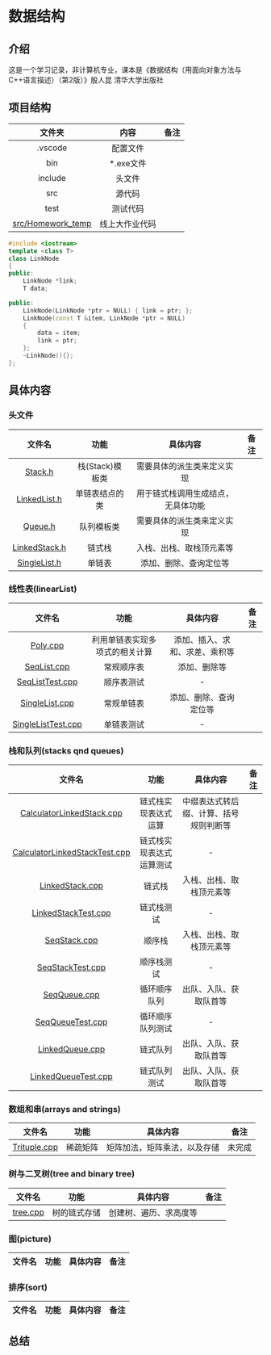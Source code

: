 # 数据结构

## 介绍

这是一个学习记录，非计算机专业，课本是《数据结构（用面向对象方法与C++语言描述）（第2版）》殷人昆 清华大学出版社

## 项目结构

|  文件夹  |  内容  | 备注 |
|:---:|:---:|:---:|
|.vscode|配置文件||
|bin|*.exe文件||
|include|头文件||
|src|源代码||
|test|测试代码||
|[src/Homework_temp](https://gitee.com/flight-leaf/data-struct/tree/master/src/Homework_temp)|线上大作业代码||

```c++
#include <iostream>
template <class T>
class LinkNode
{
public:
    LinkNode *link;
    T data;

public:
    LinkNode(LinkNode *ptr = NULL) { link = ptr; };
    LinkNode(const T &item, LinkNode *ptr = NULL)
    {
        data = item;
        link = ptr;
    };
    ~LinkNode(){};
};
```

## 具体内容

### 头文件

|  文件名  |  功能  | 具体内容 | 备注 |
|:---:|:---:|:---:|:---:|
|[Stack.h](https://gitee.com/flight-leaf/data-struct/blob/master/include/Stack.h)|栈(Stack)模板类|需要具体的派生类来定义实现||
|[LinkedList.h](https://gitee.com/flight-leaf/data-struct/blob/master/include/LinkedList.h)|单链表结点的类|用于链式栈调用生成结点，无具体功能||
|[Queue.h](https://gitee.com/flight-leaf/data-struct/blob/master/include/Queue.h)|队列模板类|需要具体的派生类来定义实现||
|[LinkedStack.h](https://gitee.com/flight-leaf/data-struct/blob/master/include/LinkedStack.h)|链式栈|入栈、出栈、取栈顶元素等||
|[SingleList.h](https://gitee.com/flight-leaf/data-struct/blob/master/include/SingleList.h)|单链表|添加、删除、查询定位等||

### 线性表(linearList)

|  文件名  |  功能  | 具体内容 | 备注 |
|:---:|:---:|:---:|:---:|
|[Poly.cpp](https://gitee.com/flight-leaf/data-struct/blob/master/src/LinearList/Poly.cpp)|利用单链表实现多项式的相关计算|添加、插入、求和、求差、乘积等||
|[SeqList.cpp](https://gitee.com/flight-leaf/data-struct/blob/master/src/LinearList/SeqList.cpp)|常规顺序表|添加、删除等||
|[SeqListTest.cpp](https://gitee.com/flight-leaf/data-struct/blob/master/src/LinearList/SeqListTest.cpp)|顺序表测试|-||
|[SingleList.cpp](https://gitee.com/flight-leaf/data-struct/blob/master/src/LinearList/SingleList.cpp)|常规单链表|添加、删除、查询定位等||
|[SingleListTest.cpp](https://gitee.com/flight-leaf/data-struct/blob/master/src/LinearList/SingleListTest.cpp)|单链表测试|-||

### 栈和队列(stacks qnd queues)

|  文件名  |  功能  | 具体内容 | 备注 |
|:---:|:---:|:---:|:---:|
|[CalculatorLinkedStack.cpp](https://gitee.com/flight-leaf/data-struct/blob/master/src/StacksAndQueues/CalculatorLinkedStack.cpp)|链式栈实现表达式运算|中缀表达式转后缀、计算、括号规则判断等||
|[CalculatorLinkedStackTest.cpp](https://gitee.com/flight-leaf/data-struct/blob/master/src/StacksAndQueues/CalculatorLinkedStackTest.cpp)|链式栈实现表达式运算测试|-||
|[LinkedStack.cpp](https://gitee.com/flight-leaf/data-struct/blob/master/src/StacksAndQueues/LinkedStack.cpp)|链式栈|入栈、出栈、取栈顶元素等||
|[LinkedStackTest.cpp](https://gitee.com/flight-leaf/data-struct/blob/master/src/StacksAndQueues/LinkedStack.cpp)|链式栈测试|-||
|[SeqStack.cpp](https://gitee.com/flight-leaf/data-struct/blob/master/src/StacksAndQueues/SeqStack.cpp)|顺序栈|入栈、出栈、取栈顶元素等||
|[SeqStackTest.cpp](https://gitee.com/flight-leaf/data-struct/blob/master/src/StacksAndQueues/SeqStackTest.cpp)|顺序栈测试|-||
|[SeqQueue.cpp](https://gitee.com/flight-leaf/data-struct/blob/master/src/StacksAndQueues/SeqQueue.cpp)|循环顺序队列|出队、入队、获取队首等||
|[SeqQueueTest.cpp](https://gitee.com/flight-leaf/data-struct/blob/master/src/StacksAndQueues/SeqQueueTest.cpp)|循环顺序队列测试|-||
|[LinkedQueue.cpp](https://gitee.com/flight-leaf/data-struct/blob/master/src/StacksAndQueues/LinkedQueue.cpp)|链式队列|出队、入队、获取队首等||
|[LinkedQueueTest.cpp](https://gitee.com/flight-leaf/data-struct/blob/master/src/StacksAndQueues/LinkedQueueTest.cpp)|链式队列测试|出队、入队、获取队首等||

### 数组和串(arrays and strings)

|  文件名  |  功能  | 具体内容 | 备注 |
|:---:|:---:|:---:|:---:|
|[Trituple.cpp](https://gitee.com/flight-leaf/data-struct/blob/master/src/ArraysAndStrings/Trituple.cpp)|稀疏矩阵|矩阵加法，矩阵乘法，以及存储|未完成|

### 树与二叉树(tree and binary tree)

|  文件名  |  功能  | 具体内容 | 备注 |
|:---:|:---:|:---:|:---:|
|[tree.cpp](https://gitee.com/flight-leaf/data-struct/blob/master/src/TreeAndBinaryTree/tree.cpp)|树的链式存储|创建树、遍历、求高度等||

### 图(picture)

|  文件名  |  功能  | 具体内容 | 备注 |
|:---:|:---:|:---:|:---:|

### 排序(sort)

|  文件名  |  功能  | 具体内容 | 备注 |
|:---:|:---:|:---:|:---:|

## 总结
